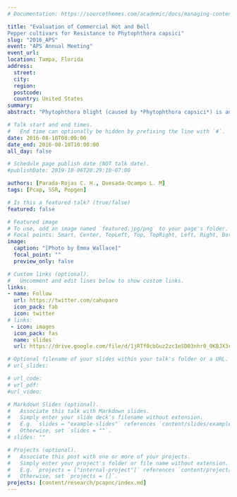 ```yaml
---
# Documentation: https://sourcethemes.com/academic/docs/managing-content/

title: "Evaluation of Commercial Hot and Bell
Pepper cultivars for Resistance to Phytophthora capsici"
slug: "2016_APS"
event: "APS Annual Meeting"
event_url: 
location: Tampa, Florida
address:
  street:
  city:
  region:
  postcode:
  country: United States
summary:
abstract: "Phytophthora blight (caused by *Phytophthora capsici*) is an important disease with a broad host range including Solanaceous, Cucurbitaceous, and Fabaceous crops. In pepper, *P. capsici* causes crown, root, and fruit rot as well as foliar lesions. Disease management relies primarily on the application of fungicides, planting of tolerant cultivars, and cultural practices. Field trials were conducted over the summers of 2015 and 2016 to evaluate 32 commercial hot and bell pepper cultivars in North Carolina (NC). The cultivars Martha-R and Meeting were found to be the most resistant to a group of isolates from NC. Ebano-R, Revolution, Paladin, and Vanguard showed intermediate levels of resistance. Bastille, Red Knight, and Plato were highly susceptive to *P. capsici*. Greenhouse experiments were conducted to determine the virulence of three individual *P. capsici* isolates across 48 commercial hot and bell pepper cultivars. The isolates exhibited different levels of virulence to the pepper cultivars screened for crown and root rot resistance. Cultivars CM334, Martha-R, Meeting, and Intruder were resistant to the isolates tested. In addition, we phenotypically characterized a *P. capsici* isolate collection from NC for fungicide sensitivity and mating type. This information will be useful for NC growers in selecting resistant cultivars and for future population genetics analyses."

# Talk start and end times.
#   End time can optionally be hidden by prefixing the line with `#`.
date: 2016-08-10T08:00:00
date_end: 2016-08-10T10:00:00
all_day: false

# Schedule page publish date (NOT talk date).
#publishDate: 2019-10-06T20:29:10-07:00

authors: [Parada-Rojas C. H., Quesada-Ocampo L. M]
tags: [Pcap, SSR, Popgen]

# Is this a featured talk? (true/false)
featured: false

# Featured image
# To use, add an image named `featured.jpg/png` to your page's folder. 
# Focal points: Smart, Center, TopLeft, Top, TopRight, Left, Right, BottomLeft, Bottom, BottomRight.
image:
  caption: "[Photo by Emma Wallace]"
  focal_point: ""
  preview_only: false

# Custom links (optional).
#   Uncomment and edit lines below to show custom links.
links:
- name: Follow
  url: https://twitter.com/cahuparo
  icon_pack: fab
  icon: twitter
# links:
 - icon: images
  icon_pack: fas
  name: slides
  url: https://drive.google.com/file/d/1jRTf0cbGuz2zc1eSD03nhr0_0KBJX3cz/view?usp=share_link

# Optional filename of your slides within your talk's folder or a URL.
# url_slides:

# url_code:
# url_pdf:
#url_video:

# Markdown Slides (optional).
#   Associate this talk with Markdown slides.
#   Simply enter your slide deck's filename without extension.
#   E.g. `slides = "example-slides"` references `content/slides/example-slides.md`.
#   Otherwise, set `slides = ""`.
# slides: ""

# Projects (optional).
#   Associate this post with one or more of your projects.
#   Simply enter your project's folder or file name without extension.
#   E.g. `projects = ["internal-project"]` references `content/project/deep-learning/index.md`.
#   Otherwise, set `projects = []`.
projects: [content/research/pcapnc/index.md]
---
```


